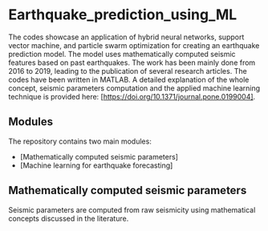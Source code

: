 # Earthquake_prediction_using_ML
The codes showcase an application of hybrid neural networks, support vector machine, and particle swarm optimization for creating an earthquake prediction model. The model uses mathematically computed seismic features based on past earthquakes. The work has been mainly done from 2016 to 2019, leading to the publication of several research articles. The codes have been written in MATLAB. A detailed explanation of the whole concept, seismic parameters computation and the applied machine learning technique is provided here: [https://doi.org/10.1371/journal.pone.0199004].


## Modules
The repository contains two main modules:
* [Mathematically computed seismic parameters]
* [Machine learning for earthquake forecasting]

## Mathematically computed seismic parameters
Seismic parameters are computed from raw seismicity using mathematical concepts discussed in the literature.
